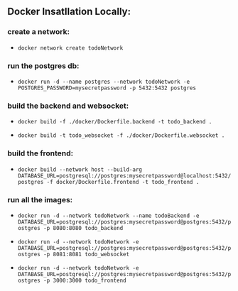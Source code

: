 ## Docker Insatllation Locally:

### create a network:
- `docker network create todoNetwork`

### run the postgres db:
- `docker run -d --name postgres --network todoNetwork -e POSTGRES_PASSWORD=mysecretpassword -p 5432:5432 postgres`

### build the backend and websocket:
- `docker build -f ./docker/Dockerfile.backend -t todo_backend .`

- `docker build -t todo_websocket -f ./docker/Dockerfile.websocket .`

### build the frontend:
- `docker build --network host --build-arg DATABASE_URL=postgresql://postgres:mysecretpassword@localhost:5432/postgres -f docker/Dockerfile.frontend -t todo_frontend .`


### run all the images:
- `docker run -d --network todoNetwork --name todoBackend -e DATABASE_URL=postgresql://postgres:mysecretpassword@postgres:5432/postgres -p 8080:8080 todo_backend`

- `docker run -d --network todoNetwork -e DATABASE_URL=postgresql://postgres:mysecretpassword@postgres:5432/postgres -p 8081:8081 todo_websocket`

- `docker run -d --network todoNetwork -e DATABASE_URL=postgresql://postgres:mysecretpassword@postgres:5432/postgres -p 3000:3000 todo_frontend`